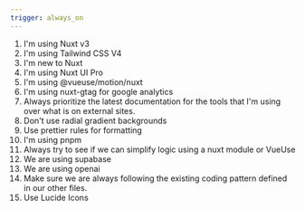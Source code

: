 ```yaml
---
trigger: always_on
---
```


1. I'm using Nuxt v3
2. I'm using Tailwind CSS V4
3. I'm new to Nuxt
4. I'm using Nuxt UI Pro
5. I'm using @vueuse/motion/nuxt
8. I'm using nuxt-gtag for google analytics
9. Always prioritize the latest documentation for the tools that I'm using over what is on external sites.
10. Don't use radial gradient backgrounds
11. Use prettier rules for formatting
12. I'm using pnpm
13. Always try to see if we can simplify logic using a nuxt module or VueUse
14. We are using supabase
15. We are using openai
16. Make sure we are always following the existing coding pattern defined in our other files.
17. Use Lucide Icons